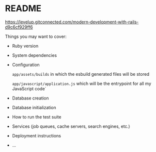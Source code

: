 # README

https://levelup.gitconnected.com/modern-development-with-rails-d9c6cf929ff6

Things you may want to cover:

* Ruby version

* System dependencies

* Configuration

  `app/assets/builds` in which the esbuild generated files will be stored

  `app/javascript/application.js` which will be the entrypoint for all my JavaScript code`
* Database creation

* Database initialization

* How to run the test suite

* Services (job queues, cache servers, search engines, etc.)

* Deployment instructions

* ...
